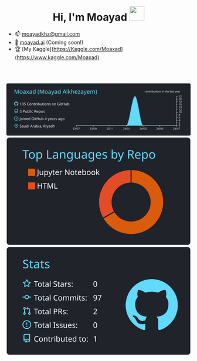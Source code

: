 <div align="center">
<h1> Hi, I'm Moayad <img src="https://user-images.githubusercontent.com/1303154/88677602-1635ba80-d120-11ea-84d8-d263ba5fc3c0.gif" width="40" height="40"/></h1> 
</div>



- 📫 moayadkhz@gmail.com
- 🔗 [moayad.ai](https://moayad.ai) (Coming soon!)
- 🏆 [My Kaggle](https://Kaggle.com/Moaxad](https://www.kaggle.com/Moaxad)

<br>
<br>



[![](https://raw.githubusercontent.com/Moaxad/Moaxad/master/profile-summary-card-output/react/0-profile-details.svg)](https://github.com/vn7n24fzkq/github-profile-summary-cards)
[![](https://raw.githubusercontent.com/Moaxad/Moaxad/master/profile-summary-card-output/react/1-repos-per-language.svg)](https://github.com/vn7n24fzkq/github-profile-summary-cards) 
[![](https://raw.githubusercontent.com/Moaxad/Moaxad/master/profile-summary-card-output/react/3-stats.svg)](https://github.com/vn7n24fzkq/github-profile-summary-cards) 
